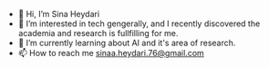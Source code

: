 - 👋 Hi, I’m Sina Heydari
- 👀 I’m interested in tech gengerally, and I recently discovered the academia and research is fullfilling for me.
- 🌱 I’m currently learning about AI and it's area of research.
- 📫 How to reach me sinaa.heydari.76@gmail.com

<!---
SinaHeydari76/SinaHeydari76 is a ✨ special ✨ repository because its `README.md` (this file) appears on your GitHub profile.
You can click the Preview link to take a look at your changes.
--->
